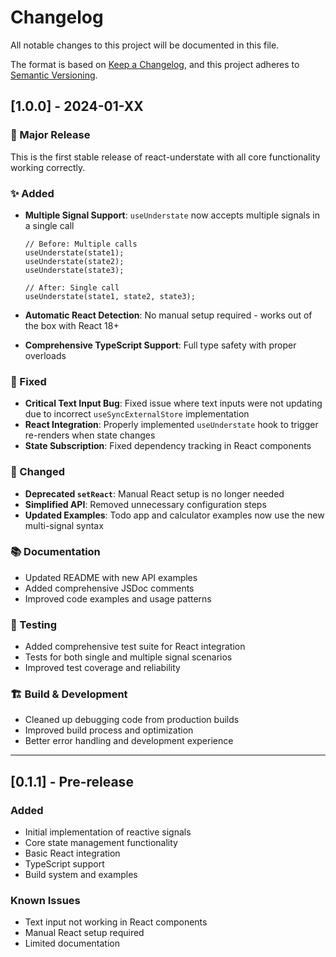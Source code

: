 # Changelog

All notable changes to this project will be documented in this file.

The format is based on [Keep a Changelog](https://keepachangelog.com/en/1.0.0/),
and this project adheres to [Semantic Versioning](https://semver.org/spec/v2.0.0.html).

## [1.0.0] - 2024-01-XX

### 🎉 Major Release

This is the first stable release of react-understate with all core functionality working correctly.

### ✨ Added

- **Multiple Signal Support**: `useUnderstate` now accepts multiple signals in a single call

  ```tsx
  // Before: Multiple calls
  useUnderstate(state1);
  useUnderstate(state2);
  useUnderstate(state3);

  // After: Single call
  useUnderstate(state1, state2, state3);
  ```

- **Automatic React Detection**: No manual setup required - works out of the box with React 18+
- **Comprehensive TypeScript Support**: Full type safety with proper overloads

### 🐛 Fixed

- **Critical Text Input Bug**: Fixed issue where text inputs were not updating due to incorrect `useSyncExternalStore` implementation
- **React Integration**: Properly implemented `useUnderstate` hook to trigger re-renders when state changes
- **State Subscription**: Fixed dependency tracking in React components

### 🔧 Changed

- **Deprecated `setReact`**: Manual React setup is no longer needed
- **Simplified API**: Removed unnecessary configuration steps
- **Updated Examples**: Todo app and calculator examples now use the new multi-signal syntax

### 📚 Documentation

- Updated README with new API examples
- Added comprehensive JSDoc comments
- Improved code examples and usage patterns

### 🧪 Testing

- Added comprehensive test suite for React integration
- Tests for both single and multiple signal scenarios
- Improved test coverage and reliability

### 🏗️ Build & Development

- Cleaned up debugging code from production builds
- Improved build process and optimization
- Better error handling and development experience

---

## [0.1.1] - Pre-release

### Added

- Initial implementation of reactive signals
- Core state management functionality
- Basic React integration
- TypeScript support
- Build system and examples

### Known Issues

- Text input not working in React components
- Manual React setup required
- Limited documentation
